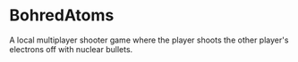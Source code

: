 # BohredAtoms
A local multiplayer shooter game where the player shoots the other player's electrons off with nuclear bullets.
